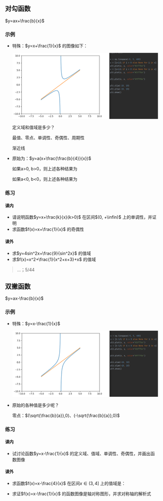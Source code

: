 ## 对勾函数

$y=ax+\frac{b}{x}$

### 示例

- 特殊：$y=x+\frac{1}{x}$ 的图像如下：

    ![image-20240804095732685](image-20240804095732685.png)

    定义域和值域是多少？

    最值、零点、单调性、奇偶性、周期性

    渐近线

- 原始为：$y=a(x+\frac{\frac{b}{4}}{x})$

    如果a>0, b>0，则上述各种结果为

    如果a<0, b<0，则上述各种结果为

### 练习

#### 课内

- 请说明函数$y=x+\frac{k}{x}(k>0)$ 在区间$(0, +\infin)$ 上的单调性，并证明
- 求函数$f(x)=x+\frac{1}{x}$ 的奇偶性

#### 课外

- 求$y=4sin^2x+\frac{9}{sin^2x}$ 的值域
- 求$f(x)=x^2+\frac{1}{x^2+x+3}+x$ 的值域

> ...；5/44

## 双撇函数

$y=ax-\frac{b}{x}$

### 示例

- 特殊：$y=x-\frac{1}{x}$

    ![image-20240804095625576](image-20240804095625576.png)

- 原始的各种值是多少呢？

    零点：$(\sqrt{\frac{b}{a}},0)、(-\sqrt{\frac{b}{a}},0)$

### 练习

#### 课内

- 试讨论函数$y=x-\frac{1}{x}$ 的定义域、值域、单调性、奇偶性，并画出函数图像

#### 课外

- 求函数$f(x)=x-\frac{4}{x}$ 在区间$x\in (3,4]$ 上的值域是：

- 求证$f(x)=x-\frac{1}{x}$ 的函数图像是轴对称图形，并求对称轴的解析式

